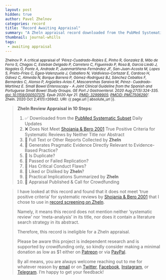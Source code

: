 ```yaml
---
layout: post
hidden: true
author: Pavel Zhelnov
categories: record
title: "Record Awaiting Appraisal"
summary: "A Zheln appraisal record downloaded from the PubMed Systematic Subset daily updates."
thumbnail: journal-whills
tags:
 - awaiting appraisal
---
```


<small id="citation">Zhelnov P. A critical appraisal of _‘Pérez-Cuadrado-Robles E, Pinho R, Gonzalez B, Mão de Ferro S, Chagas C, Esteban Delgado P, Carretero C, Figueiredo P, Rosa B, García Lledó J, Nogales Ó, Ponte A, Andrade P, Juanmartiñena-Fernández JF, San-Juan-Acosta M, Lopes S, Prieto-Frías C, Egea-Valenzuela J, Caballero N, Valdivieso-Cortazar E, Cardoso H, Gálvez C, Almeida N, Borque Barrera P, Gómez-Rodríguez BJ, Sánchez Ceballos F, Bernardes C, Alonso P, Argüelles-Arias F, Mascarenhas Saraiva M, Pérez- Cuadrado-Martínez E. Small Bowel Enteroscopy - A Joint Clinical Guideline from the Spanish and Portuguese Small Bowel Study Groups. GE Port J Gastroenterol. 2020 Aug;27(5):324-335. [doi: 10.1159/000507375](https://doi.org/10.1159/000507375). Epub 2020 Apr 21. [PMID: 32999905](https://pubmed.gov/32999905); [PMCID: PMC7506290](https://ncbi.nlm.nih.gov/pmc/PMC7506290)’._ Zheln. 2020 Oct 2;41(1):r269d2. URI: {{ page.url | absolute_url }}.</small>

> **Zheln Review Appraisal in 10 Steps:**
>
> 1. ✅ Downloaded from the [PubMed Systematic Subset](https://github.com/p1m-ortho/qs-global-ortho-search-queries/blob/global-sr-query/README.md) Daily Updates
> 2. ❌ Does Not Meet [Shojania & Bero 2001](https://www.researchgate.net/publication/11820967_Taking_Advantage_of_the_Explosion_of_Systematic_Reviews_An_Efficient_MEDLINE_Search_Strategy) True Positive Criteria for Systematic Reviews by Neither Title nor Abstract
> 3. 🔄 Full Text or Other Reports Collected by **Zheln**
> 4. 🔄 Generates Pragmatic Evidence Directly Relevant to Evidence-Based Practice?
> 5. 🔄 Is Duplicate?
> 6. 🔄 Passed or Failed Replication?
> 7. 🔄 Has Critical Conduct Flaws?
> 8. 🔄 Liked or Disliked by **Zheln**?
> 9. 🔄 Practical Implications Summarized by **Zheln**
> 10. 🔄 Appraisal Published & Call for Crowdfunding

> I have looked at this record and found that it does not meet ‘true positive criteria’ for systematic reviews by [Shojania & Bero 2001](https://www.researchgate.net/publication/11820967_Taking_Advantage_of_the_Explosion_of_Systematic_Reviews_An_Efficient_MEDLINE_Search_Strategy) that I chose to use in [record screening on Zheln](https://github.com/p1m-ortho/qs-global-ortho-search-queries/blob/global-sr-query/README.md#record-screening).
>
> Namely, it means this record does not mention neither ‘systematic review’ nor ‘meta-analysis’ in its title, nor does it contain a literature search strategy in its abstract.
>
> Therefore, this record is ineligible for a Zheln appraisal.
>
> Please be aware this project is independent research and is supported by crowdfunding only, so kindly consider making a minimal donation as low as $1 either on [Patreon](https://patreon.com/zheln) or via [PayPal](https://paypal.me/pjelnov).
>
> By all means, you are always welcome reaching out to me for whatever reason by [email](mailto:pavel@zheln.com) or on [Twitter](https://twitter.com/drzhelnov), [Facebook](https://facebook.com/drzhelnov), [Instagram](https://instagram.com/igzheln), or [Telegram](https://t.me/drzhelnov). I’m happy to get your feedback!
